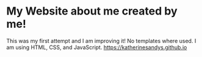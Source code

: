 # My Website about me created by me!

This was my first attempt and I am improving it!
No templates where used. I am using HTML, CSS, and JavaScript.
https://katherinesandys.github.io
